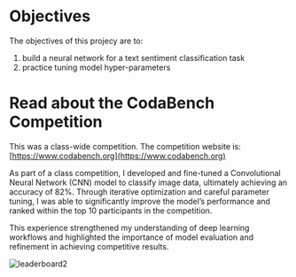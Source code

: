 
# Objectives

The objectives of this projecy are to:
1. build a neural network for a text sentiment classification task 
2. practice tuning model hyper-parameters

# Read about the CodaBench Competition

This was a class-wide competition.
The competition website is: [https://www.codabench.org](https://www.codabench.org)

As part of a class competition, I developed and fine-tuned a Convolutional Neural Network (CNN) model to classify image data, ultimately achieving an accuracy of 82%. Through iterative optimization and careful parameter tuning, I was able to significantly improve the model’s performance and ranked within the top 10 participants in the competition. 

This experience strengthened my understanding of deep learning workflows and highlighted the importance of model evaluation and refinement in achieving competitive results.



![leaderboard2](https://github.com/user-attachments/assets/ddaa5e4c-ac96-44d4-a67e-5abc0089429b)
